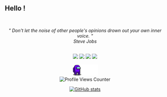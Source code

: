 <h2 align="left" id="macropower-title">Hello !</h2>
<br>
<p align="center">
   <i>" Don't let the noise of other people's opinions drown out your own inner voice. "</i>
   <br>
   <i>Steve Jobs</i>
   <br>
<br>
<p align="center">
<a target="_blank" href="https://medium.com/@assa"><img src="https://img.shields.io/badge/-Medium-black?style=for-the-badge&logo=&logoColor=white"></img></a>	
<a target="_blank" href="https://redteam-tg.github.io/"><img src="https://img.shields.io/badge/-CTF_TEAM-red?style=for-the-badge&logo=&logoColor=white"></img></a>
<a target="_blank" href="https://linkedin.com/in/prudencioo"><img src="https://img.shields.io/badge/-LinkedIn-0077B5?style=for-the-badge&logo=Linkedin&logoColor=white"></img></a>
<a target="_blank" href="https://cyberpoul.github.io/"><img src="https://img.shields.io/badge/-Pro-green?style=for-the-badge&logo=&logoColor=white"></img></a>
</p>
</p> 

<div align="center">

 


  <img src="assets/walker.gif" alt="walker" width="80"><br>
  <img src="https://komarev.com/ghpvc/?username=cyberpoul&color=7300ff&label=Visitors" alt="Profile Views Counter">

<a href=https://github.com/cyberpoul>
  <img src="https://github-readme-stats.vercel.app/api?username=cyberpoul&show_icons=true&hide=issues&hide_title=true&title_color=5C78FF&text_color=ffffff&icon_color=28B9FF&bg_color=0d1117&border_color=424242&hide_border=false&border_radius=10&hide_rank=false&rank_icon=github&custom_title=cyberpoul's%20Github%20Statistics&text_bold=true&ring_color=28B9FF&show=prs_merged_percentage" alt="GitHub stats" width="50%"/>
</a>

</div>
